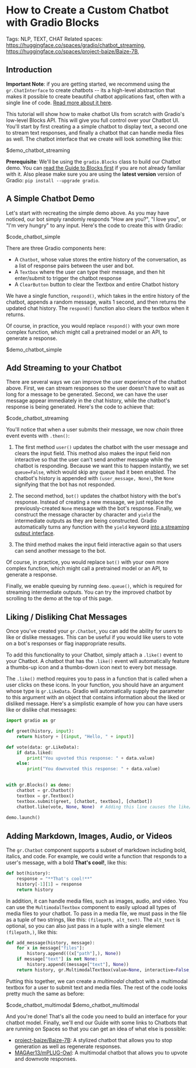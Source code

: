 # How to Create a Custom Chatbot with Gradio Blocks

Tags: NLP, TEXT, CHAT
Related spaces: https://huggingface.co/spaces/gradio/chatbot_streaming, https://huggingface.co/spaces/project-baize/Baize-7B,

## Introduction

**Important Note**: if you are getting started, we recommend using the `gr.ChatInterface` to create chatbots -- its a high-level abstraction that makes it possible to create beautiful chatbot applications fast, often with a single line of code. [Read more about it here](/guides/creating-a-chatbot-fast).

This tutorial will show how to make chatbot UIs from scratch with Gradio's low-level Blocks API. This will give you full control over your Chatbot UI. You'll start by first creating a a simple chatbot to display text, a second one to stream text responses, and finally a chatbot that can handle media files as well. The chatbot interface that we create will look something like this:

$demo_chatbot_streaming

**Prerequisite**: We'll be using the `gradio.Blocks` class to build our Chatbot demo.
You can [read the Guide to Blocks first](https://gradio.app/blocks-and-event-listeners) if you are not already familiar with it. Also please make sure you are using the **latest version** version of Gradio: `pip install --upgrade gradio`.

## A Simple Chatbot Demo

Let's start with recreating the simple demo above. As you may have noticed, our bot simply randomly responds "How are you?", "I love you", or "I'm very hungry" to any input. Here's the code to create this with Gradio:

$code_chatbot_simple

There are three Gradio components here:

- A `Chatbot`, whose value stores the entire history of the conversation, as a list of response pairs between the user and bot.
- A `Textbox` where the user can type their message, and then hit enter/submit to trigger the chatbot response
- A `ClearButton` button to clear the Textbox and entire Chatbot history

We have a single function, `respond()`, which takes in the entire history of the chatbot, appends a random message, waits 1 second, and then returns the updated chat history. The `respond()` function also clears the textbox when it returns.

Of course, in practice, you would replace `respond()` with your own more complex function, which might call a pretrained model or an API, to generate a response.

$demo_chatbot_simple

## Add Streaming to your Chatbot

There are several ways we can improve the user experience of the chatbot above. First, we can stream responses so the user doesn't have to wait as long for a message to be generated. Second, we can have the user message appear immediately in the chat history, while the chatbot's response is being generated. Here's the code to achieve that:

$code_chatbot_streaming

You'll notice that when a user submits their message, we now _chain_ three event events with `.then()`:

1. The first method `user()` updates the chatbot with the user message and clears the input field. This method also makes the input field non interactive so that the user can't send another message while the chatbot is responding. Because we want this to happen instantly, we set `queue=False`, which would skip any queue had it been enabled. The chatbot's history is appended with `(user_message, None)`, the `None` signifying that the bot has not responded.

2. The second method, `bot()` updates the chatbot history with the bot's response. Instead of creating a new message, we just replace the previously-created `None` message with the bot's response. Finally, we construct the message character by character and `yield` the intermediate outputs as they are being constructed. Gradio automatically turns any function with the `yield` keyword [into a streaming output interface](/guides/key-features/#iterative-outputs).

3. The third method makes the input field interactive again so that users can send another message to the bot.

Of course, in practice, you would replace `bot()` with your own more complex function, which might call a pretrained model or an API, to generate a response.

Finally, we enable queuing by running `demo.queue()`, which is required for streaming intermediate outputs. You can try the improved chatbot by scrolling to the demo at the top of this page.

## Liking / Disliking Chat Messages

Once you've created your `gr.Chatbot`, you can add the ability for users to like or dislike messages. This can be useful if you would like users to vote on a bot's responses or flag inappropriate results. 

To add this functionality to your Chatbot, simply attach a `.like()` event to your Chatbot. A chatbot that has the `.like()` event will automatically feature a thumbs-up icon and a thumbs-down icon next to every bot message. 

The `.like()` method requires you to pass in a function that is called when a user clicks on these icons. In your function, you should have an argument whose type is `gr.LikeData`. Gradio will automatically supply the parameter to this argument with an object that contains information about the liked or disliked message. Here's a simplistic example of how you can have users like or dislike chat messages:

```py
import gradio as gr

def greet(history, input):
    return history + [(input, "Hello, " + input)]

def vote(data: gr.LikeData):
    if data.liked:
        print("You upvoted this response: " + data.value)
    else:
        print("You downvoted this response: " + data.value)
    

with gr.Blocks() as demo:
    chatbot = gr.Chatbot()
    textbox = gr.Textbox()
    textbox.submit(greet, [chatbot, textbox], [chatbot])
    chatbot.like(vote, None, None)  # Adding this line causes the like/dislike icons to appear in your chatbot
    
demo.launch()
```

## Adding Markdown, Images, Audio, or Videos

The `gr.Chatbot` component supports a subset of markdown including bold, italics, and code. For example, we could write a function that responds to a user's message, with a bold **That's cool!**, like this:

```py
def bot(history):
    response = "**That's cool!**"
    history[-1][1] = response
    return history
```

In addition, it can handle media files, such as images, audio, and video. You can use the `MultimodalTextbox` component to easily upload all types of media files to your chatbot. To pass in a media file, we must pass in the file as a tuple of two strings, like this: `(filepath, alt_text)`. The `alt_text` is optional, so you can also just pass in a tuple with a single element `(filepath,)`, like this:

```python
def add_message(history, message):
    for x in message["files"]:
        history.append(((x["path"],), None))  
    if message["text"] is not None:
        history.append((message["text"], None))
    return history, gr.MultimodalTextbox(value=None, interactive=False, file_types=["image"])
```

Putting this together, we can create a _multimodal_ chatbot with a multimodal textbox for a user to submit text and media files. The rest of the code looks pretty much the same as before:

$code_chatbot_multimodal
$demo_chatbot_multimodal

And you're done! That's all the code you need to build an interface for your chatbot model. Finally, we'll end our Guide with some links to Chatbots that are running on Spaces so that you can get an idea of what else is possible:

- [project-baize/Baize-7B](https://huggingface.co/spaces/project-baize/Baize-7B): A stylized chatbot that allows you to stop generation as well as regenerate responses.
- [MAGAer13/mPLUG-Owl](https://huggingface.co/spaces/MAGAer13/mPLUG-Owl): A multimodal chatbot that allows you to upvote and downvote responses.

